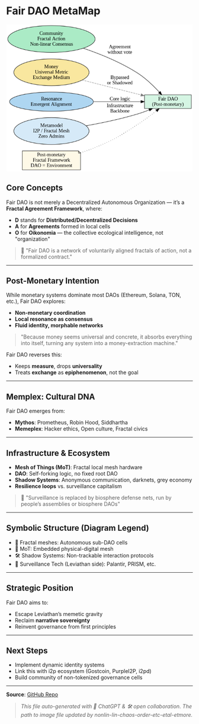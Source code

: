 # Fair DAO MetaMap

![Fair DAO Map](assets/fair_dao_map.png)

## Core Concepts

Fair DAO is not merely a Decentralized Autonomous Organization — it’s a **Fractal Agreement Framework**, where:

* **D** stands for **Distributed/Decentralized Decisions**
* **A** for **Agreements** formed in local cells
* **O** for **Oikonomia** — the collective ecological intelligence, not "organization"

> 🌿 "Fair DAO is a network of voluntarily aligned fractals of action, not a formalized contract."

---

## Post-Monetary Intention

While monetary systems dominate most DAOs (Ethereum, Solana, TON, etc.), Fair DAO explores:

* **Non-monetary coordination**
* **Local resonance as consensus**
* **Fluid identity, morphable networks**

> "Because money seems universal and concrete, it absorbs everything into itself, turning any system into a money-extraction machine."

Fair DAO reverses this:

* Keeps **measure**, drops **universality**
* Treats **exchange** as **epiphenomenon**, not the goal

---

## Memplex: Cultural DNA

Fair DAO emerges from:

* **Mythos**: Prometheus, Robin Hood, Siddhartha
* **Memeplex**: Hacker ethics, Open culture, Fractal civics

---

## Infrastructure & Ecosystem

* **Mesh of Things (MoT)**: Fractal local mesh hardware
* **DAO**: Self-forking logic, no fixed root DAO
* **Shadow Systems**: Anonymous communication, darknets, grey economy
* **Resilience loops** vs. surveillance capitalism

> 🔬 "Surveillance is replaced by biosphere defense nets, run by people’s assemblies or biosphere DAOs"

---

## Symbolic Structure (Diagram Legend)

* 🧬 Fractal meshes: Autonomous sub-DAO cells
* 🔗 MoT: Embedded physical-digital mesh
* 🛠️ Shadow Systems: Non-trackable interaction protocols
* 📡 Surveillance Tech (Leviathan side): Palantir, PRISM, etc.

---

## Strategic Position

Fair DAO aims to:

* Escape Leviathan’s memetic gravity
* Reclaim **narrative sovereignty**
* Reinvent governance from first principles

---

## Next Steps

* Implement dynamic identity systems
* Link this with i2p ecosystem (Gostcoin, PurpleI2P, i2pd)
* Build community of non-tokenized governance cells

---

**Source**: [GitHub Repo](https://github.com/nonlin-lin-chaos-order-etc-etal/fairstate)

> *This file auto-generated with 🧠 ChatGPT & 🛠️ open collaboration. The path to image file updated by nonlin-lin-chaos-order-etc-etal-etmore.*
